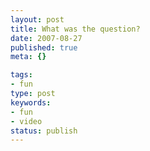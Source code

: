 ```yaml
---
layout: post
title: What was the question?
date: 2007-08-27
published: true
meta: {}

tags:
- fun
type: post
keywords:
- fun
- video
status: publish
---
```


